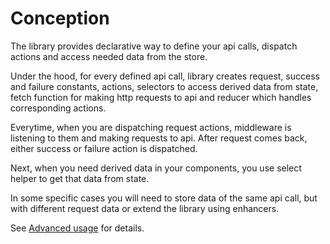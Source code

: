 # Conception
The library provides declarative way to define your api calls, dispatch actions and access needed data from the store.

Under the hood, for every defined api call, library creates request, success and failure constants, actions, selectors to access derived data from state, fetch function for making http requests to api and reducer which handles corresponding actions.

Everytime, when you are dispatching request actions, middleware is listening to them and making requests to api. After request comes back, either success or failure action is dispatched.

Next, when you need derived data in your components, you use select helper to get that data from state.

In some specific cases you will need to store data of the same api call, but with different request data or extend the library using enhancers.

See [Advanced usage]() for details.